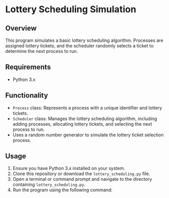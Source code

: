 # Lottery Scheduling Simulation

## Overview
This program simulates a basic lottery scheduling algorithm. Processes are assigned lottery tickets, and the scheduler randomly selects a ticket to determine the next process to run.

## Requirements
- Python 3.x

## Functionality
- `Process` class: Represents a process with a unique identifier and lottery tickets.
- `Scheduler` class: Manages the lottery scheduling algorithm, including adding processes, allocating lottery tickets, and selecting the next process to run.
- Uses a random number generator to simulate the lottery ticket selection process.

## Usage
1. Ensure you have Python 3.x installed on your system.
2. Clone this repository or download the `lottery_scheduling.py` file.
3. Open a terminal or command prompt and navigate to the directory containing `lottery_scheduling.py`.
4. Run the program using the following command:

